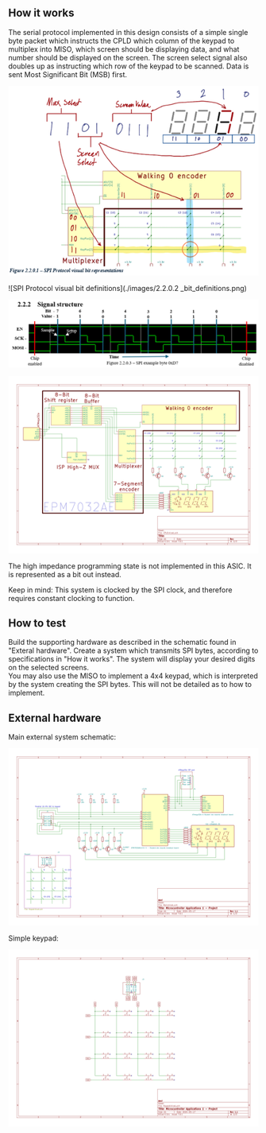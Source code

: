 <!---

This file is used to generate your project datasheet. Please fill in the information below and delete any unused
sections.

You can also include images in this folder and reference them in the markdown. Each image must be less than
512 kb in size, and the combined size of all images must be less than 1 MB.
-->

## How it works

The serial protocol implemented in this design consists of a simple single byte packet which instructs the CPLD which column of the keypad to multiplex into MISO, which screen should be displaying data, and what number should be displayed on the screen. The screen select signal also doubles up as instructing which row of the keypad to be scanned.
Data is sent Most Significant Bit (MSB) first.
 
![SPI Protocol visual bit representations](./images/2.2.0.1_bit_representations.png)
 
![SPI Protocol visual bit definitions](./images/2.2.0.2 _bit_definitions.png)
 
![SPI example byte 0xD7](./images/2.2.0.3_example_byte.png)
 
![Verilog block diagram](./images/EPM7032AE_internal.png)
 
The high impedance programming state is not implemented in this ASIC. It is represented as a bit out instead.
 
Keep in mind: This system is clocked by the SPI clock, and therefore requires constant clocking to function.


## How to test

Build the supporting hardware as described in the schematic found in "Exteral hardware". Create a system which transmits SPI bytes, according to specifications in "How it works". The system will display your desired digits on the selected screens.  
You may also use the MISO to implement a 4x4 keypad, which is interpreted by the system creating the SPI bytes. This will not be detailed as to how to implement.

## External hardware

Main external system schematic:
 
![Main schematic](./images/Main.png)
 
Simple keypad:
 
![Keypad schematic](./images/page2.png)
 

